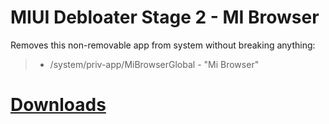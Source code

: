 # MIUI Debloater Stage 2 - MI Browser  
 Removes this non-removable app from system without breaking anything:  
> - /system/priv-app/MiBrowserGlobal - "Mi Browser"  
 
# [Downloads](https://github.com/symbuzzer/MIUI-Debloater-Magisk-Modules/releases)
